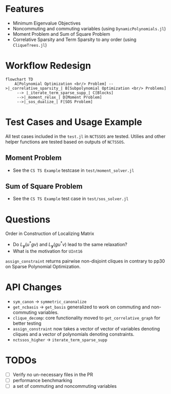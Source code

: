 # Features
- Minimum Eigenvalue Objectives
- Noncommuting and commuting variables (using `DynamicPolynomials.jl`)
- Moment Problem and Sum of Square Problem
- Correlative Sparsity and Term Sparsity to any order (using `CliqueTrees.jl`)

# Workflow Redesign

```mermaid
flowchart TD
    A[Polynomial Optimization <br/> Problem] -->|_correlative_sparsity_| B[Subpolynomial Optimization <br/> Problems]
     --> |_iterate_term_sparse_supp_| C[Blocks]
     -->|_moment_relax_| D[Moment Problem]
     -->|_sos_dualize_| F[SOS Problem]
```


# Test Cases and Usage Example

All test cases included in the `test.jl` in `NCTSSOS` are tested.
Utilies and other helper functions are tested based on outputs of `NCTSSOS`.

## Moment Problem
- See the `CS TS Example` testcase in `test/moment_solver.jl`

## Sum of Square Problem
- See the `CS TS Example` test case in `test/sos_solver.jl`

# Questions

Order in Construction of Localizing Matrix
- Do $L_{\mathbf{y}} (u^* g v)$ and $L_{\mathbf{y}} (g u^* v)$ lead to the same relaxation?
- What is the motivation for `UInt16`

`assign_constraint` returns pairwise non-disjoint cliques in contrary to pp30 on Sparse Polynomial Optimization.

# API Changes
- `sym_canon` -> `symmetric_canonalize`
- `get_ncbasis` -> `get_basis` generalized to work on commuting and non-commuting variables.
- `clique_decomp`: core functionality moved to `get_correlative_graph` for better testing
- `assign_constraint` now takes a vector of vector of variables denoting cliques
and a vector of polynomials denoting constraints.
- `nctssos_higher` -> `iterate_term_sparse_supp`

# TODOs
- [ ] Verify no un-necessary files in the PR
- [ ] performance benchmarking
- [ ] a set of commuting and noncommuting variables